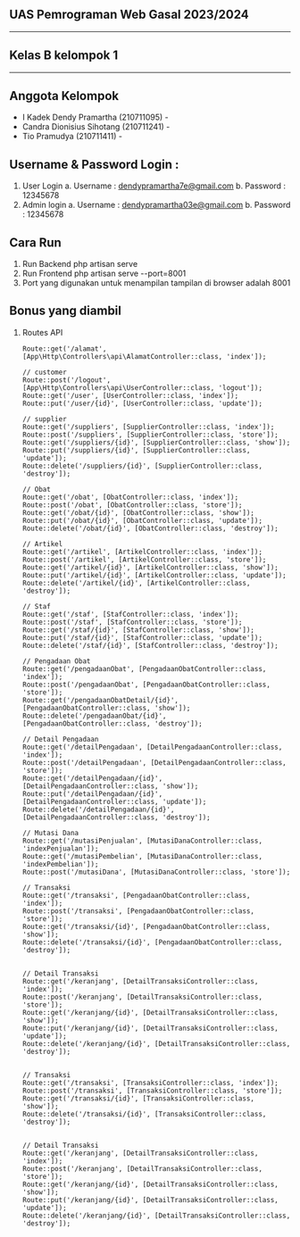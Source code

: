 ## UAS Pemrograman Web Gasal 2023/2024
<hr>

## Kelas B kelompok 1

<hr>

## Anggota Kelompok
<ul>
    <li>I Kadek Dendy Pramartha (210711095) - </li>
    <li>Candra Dionisius Sihotang (210711241) - </li>
    <li>Tio Pramudya (210711411) - </li>
       
</ul>

## Username & Password Login :

1.	User Login
    a.	Username : dendypramartha7e@gmail.com
    b.	Password : 12345678
2.	Admin login
    a.	Username : dendypramartha03e@gmail.com
    b.	Password : 12345678

## Cara Run 

1. Run Backend
    php artisan serve
2. Run Frontend
    php artisan serve --port=8001
3. Port yang digunakan untuk menampilan tampilan di browser adalah 8001

## Bonus yang diambil
1.	Routes API
   
        Route::get('/alamat', [App\Http\Controllers\api\AlamatController::class, 'index']);
  	
        // customer
        Route::post('/logout', [App\Http\Controllers\api\UserController::class, 'logout']);
        Route::get('/user', [UserController::class, 'index']);
        Route::put('/user/{id}', [UserController::class, 'update']);

        // supplier
        Route::get('/suppliers', [SupplierController::class, 'index']);
        Route::post('/suppliers', [SupplierController::class, 'store']);
        Route::get('/suppliers/{id}', [SupplierController::class, 'show']);
        Route::put('/suppliers/{id}', [SupplierController::class, 'update']);
        Route::delete('/suppliers/{id}', [SupplierController::class, 'destroy']);

        // Obat
        Route::get('/obat', [ObatController::class, 'index']);
        Route::post('/obat', [ObatController::class, 'store']);
        Route::get('/obat/{id}', [ObatController::class, 'show']);
        Route::put('/obat/{id}', [ObatController::class, 'update']);
        Route::delete('/obat/{id}', [ObatController::class, 'destroy']);

        // Artikel
        Route::get('/artikel', [ArtikelController::class, 'index']);
        Route::post('/artikel', [ArtikelController::class, 'store']);
        Route::get('/artikel/{id}', [ArtikelController::class, 'show']);
        Route::put('/artikel/{id}', [ArtikelController::class, 'update']);
        Route::delete('/artikel/{id}', [ArtikelController::class, 'destroy']);

        // Staf
        Route::get('/staf', [StafController::class, 'index']);
        Route::post('/staf', [StafController::class, 'store']);
        Route::get('/staf/{id}', [StafController::class, 'show']);
        Route::put('/staf/{id}', [StafController::class, 'update']);
        Route::delete('/staf/{id}', [StafController::class, 'destroy']);

        // Pengadaan Obat
        Route::get('/pengadaanObat', [PengadaanObatController::class, 'index']);
        Route::post('/pengadaanObat', [PengadaanObatController::class, 'store']);
        Route::get('/pengadaanObatDetail/{id}', [PengadaanObatController::class, 'show']);
        Route::delete('/pengadaanObat/{id}', [PengadaanObatController::class, 'destroy']);

        // Detail Pengadaan
        Route::get('/detailPengadaan', [DetailPengadaanController::class, 'index']);
        Route::post('/detailPengadaan', [DetailPengadaanController::class, 'store']);
        Route::get('/detailPengadaan/{id}', [DetailPengadaanController::class, 'show']);
        Route::put('/detailPengadaan/{id}', [DetailPengadaanController::class, 'update']);
        Route::delete('/detailPengadaan/{id}', [DetailPengadaanController::class, 'destroy']);

        // Mutasi Dana
        Route::get('/mutasiPenjualan', [MutasiDanaController::class, 'indexPenjualan']);
        Route::get('/mutasiPembelian', [MutasiDanaController::class, 'indexPembelian']);
        Route::post('/mutasiDana', [MutasiDanaController::class, 'store']);

        // Transaksi
        Route::get('/transaksi', [PengadaanObatController::class, 'index']);
        Route::post('/transaksi', [PengadaanObatController::class, 'store']);
        Route::get('/transaksi/{id}', [PengadaanObatController::class, 'show']);
        Route::delete('/transaksi/{id}', [PengadaanObatController::class, 'destroy']);


        // Detail Transaksi
        Route::get('/keranjang', [DetailTransaksiController::class, 'index']);
        Route::post('/keranjang', [DetailTransaksiController::class, 'store']);
        Route::get('/keranjang/{id}', [DetailTransaksiController::class, 'show']);
        Route::put('/keranjang/{id}', [DetailTransaksiController::class, 'update']);
        Route::delete('/keranjang/{id}', [DetailTransaksiController::class, 'destroy']);
    

        // Transaksi
        Route::get('/transaksi', [TransaksiController::class, 'index']);
        Route::post('/transaksi', [TransaksiController::class, 'store']);
        Route::get('/transaksi/{id}', [TransaksiController::class, 'show']);
        Route::delete('/transaksi/{id}', [TransaksiController::class, 'destroy']);


        // Detail Transaksi
        Route::get('/keranjang', [DetailTransaksiController::class, 'index']);
        Route::post('/keranjang', [DetailTransaksiController::class, 'store']);
        Route::get('/keranjang/{id}', [DetailTransaksiController::class, 'show']);
        Route::put('/keranjang/{id}', [DetailTransaksiController::class, 'update']);
        Route::delete('/keranjang/{id}', [DetailTransaksiController::class, 'destroy']);
